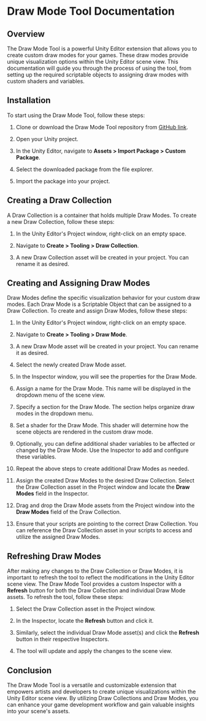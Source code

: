 # Draw Mode Tool Documentation

## Overview

The Draw Mode Tool is a powerful Unity Editor extension that allows you to create custom draw modes for your games. These draw modes provide unique visualization options within the Unity Editor scene view. This documentation will guide you through the process of using the tool, from setting up the required scriptable objects to assigning draw modes with custom shaders and variables.

## Installation

To start using the Draw Mode Tool, follow these steps:

1. Clone or download the Draw Mode Tool repository from [GitHub link](link).

2. Open your Unity project.

3. In the Unity Editor, navigate to **Assets > Import Package > Custom Package**.

4. Select the downloaded package from the file explorer.

5. Import the package into your project.

## Creating a Draw Collection

A Draw Collection is a container that holds multiple Draw Modes. To create a new Draw Collection, follow these steps:

1. In the Unity Editor's Project window, right-click on an empty space.

2. Navigate to **Create > Tooling > Draw Collection**.

3. A new Draw Collection asset will be created in your project. You can rename it as desired.

## Creating and Assigning Draw Modes

Draw Modes define the specific visualization behavior for your custom draw modes. Each Draw Mode is a Scriptable Object that can be assigned to a Draw Collection. To create and assign Draw Modes, follow these steps:

1. In the Unity Editor's Project window, right-click on an empty space.

2. Navigate to **Create > Tooling > Draw Mode**.

3. A new Draw Mode asset will be created in your project. You can rename it as desired.

4. Select the newly created Draw Mode asset.

5. In the Inspector window, you will see the properties for the Draw Mode.

6. Assign a name for the Draw Mode. This name will be displayed in the dropdown menu of the scene view.

7. Specify a section for the Draw Mode. The section helps organize draw modes in the dropdown menu.

8. Set a shader for the Draw Mode. This shader will determine how the scene objects are rendered in the custom draw mode.

9. Optionally, you can define additional shader variables to be affected or changed by the Draw Mode. Use the Inspector to add and configure these variables.

10. Repeat the above steps to create additional Draw Modes as needed.

11. Assign the created Draw Modes to the desired Draw Collection. Select the Draw Collection asset in the Project window and locate the **Draw Modes** field in the Inspector.

12. Drag and drop the Draw Mode assets from the Project window into the **Draw Modes** field of the Draw Collection.

13. Ensure that your scripts are pointing to the correct Draw Collection. You can reference the Draw Collection asset in your scripts to access and utilize the assigned Draw Modes.

## Refreshing Draw Modes

After making any changes to the Draw Collection or Draw Modes, it is important to refresh the tool to reflect the modifications in the Unity Editor scene view. The Draw Mode Tool provides a custom Inspector with a **Refresh** button for both the Draw Collection and individual Draw Mode assets. To refresh the tool, follow these steps:

1. Select the Draw Collection asset in the Project window.

2. In the Inspector, locate the **Refresh** button and click it.

3. Similarly, select the individual Draw Mode asset(s) and click the **Refresh** button in their respective Inspectors.

4. The tool will update and apply the changes to the scene view.

## Conclusion

The Draw Mode Tool is a versatile and customizable extension that empowers artists and developers to create unique visualizations within the Unity Editor scene view. By utilizing Draw Collections and Draw Modes, you can enhance your game development workflow and gain valuable insights into your scene's assets.
